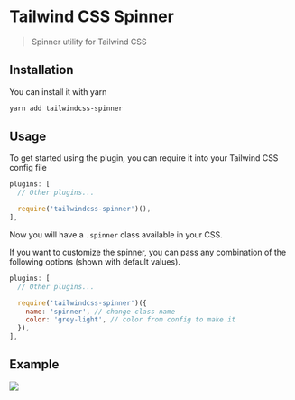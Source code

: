 # Tailwind CSS Spinner
> Spinner utility for Tailwind CSS

## Installation

You can install it with yarn

```bash
yarn add tailwindcss-spinner
```

## Usage

To get started using the plugin, you can require it into your Tailwind CSS config file

```js
plugins: [
  // Other plugins...

  require('tailwindcss-spinner')(),
],
```

Now you will have a `.spinner` class available in your CSS.

If you want to customize the spinner, you can pass any combination of the following options (shown with default values).

```js
plugins: [
  // Other plugins...

  require('tailwindcss-spinner')({
    name: 'spinner', // change class name
    color: 'grey-light', // color from config to make it
  }),
],
```

## Example

![](https://i.imgur.com/UbwGglQ.gif)
